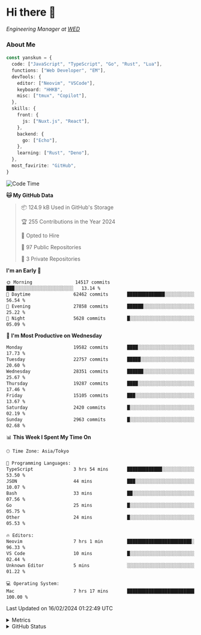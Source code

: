 # Hi there&nbsp;:wave:

<!-- ![Alt text](https://spotify-recently-played-readme.vercel.app/api?user=31kynbuubkiu3r4qh4hjuaglhfay) -->

_Engineering Manager at [WED](https://github.com/wedinc)_

### About Me

```ts
const yanskun = {
  code: ["JavaScript", "TypeScript", "Go", "Rust", "Lua"],
  functions: ["Web Developer", "EM"],
  devTools: {
    editor: ["Neovim", "VSCode"],
    keyboard: "HHKB",
    misc: ["tmux", "Copilot"],
  },
  skills: {
    front: {
      js: ["Nuxt.js", "React"],
    },
    backend: {
      go: ["Echo"],
    },
    learning: ["Rust", "Deno"],
  },
  most_favirite: "GitHub",
}
```

<!--START_SECTION:waka-->
![Code Time](http://img.shields.io/badge/Code%20Time-691%20hrs%2052%20mins-blue)

**🐱 My GitHub Data** 

> 📦 124.9 kB Used in GitHub's Storage 
 > 
> 🏆 255 Contributions in the Year 2024
 > 
> 💼 Opted to Hire
 > 
> 📜 97 Public Repositories 
 > 
> 🔑 3 Private Repositories 
 > 
**I'm an Early 🐤** 

```text
🌞 Morning                14517 commits       ███░░░░░░░░░░░░░░░░░░░░░░   13.14 % 
🌆 Daytime                62462 commits       ██████████████░░░░░░░░░░░   56.54 % 
🌃 Evening                27858 commits       ██████░░░░░░░░░░░░░░░░░░░   25.22 % 
🌙 Night                  5628 commits        █░░░░░░░░░░░░░░░░░░░░░░░░   05.09 % 
```
📅 **I'm Most Productive on Wednesday** 

```text
Monday                   19582 commits       ████░░░░░░░░░░░░░░░░░░░░░   17.73 % 
Tuesday                  22757 commits       █████░░░░░░░░░░░░░░░░░░░░   20.60 % 
Wednesday                28351 commits       ██████░░░░░░░░░░░░░░░░░░░   25.67 % 
Thursday                 19287 commits       ████░░░░░░░░░░░░░░░░░░░░░   17.46 % 
Friday                   15105 commits       ███░░░░░░░░░░░░░░░░░░░░░░   13.67 % 
Saturday                 2420 commits        █░░░░░░░░░░░░░░░░░░░░░░░░   02.19 % 
Sunday                   2963 commits        █░░░░░░░░░░░░░░░░░░░░░░░░   02.68 % 
```


📊 **This Week I Spent My Time On** 

```text
🕑︎ Time Zone: Asia/Tokyo

💬 Programming Languages: 
TypeScript               3 hrs 54 mins       █████████████░░░░░░░░░░░░   53.50 % 
JSON                     44 mins             ███░░░░░░░░░░░░░░░░░░░░░░   10.07 % 
Bash                     33 mins             ██░░░░░░░░░░░░░░░░░░░░░░░   07.56 % 
Go                       25 mins             █░░░░░░░░░░░░░░░░░░░░░░░░   05.75 % 
Other                    24 mins             █░░░░░░░░░░░░░░░░░░░░░░░░   05.53 % 

🔥 Editors: 
Neovim                   7 hrs 1 min         ████████████████████████░   96.33 % 
VS Code                  10 mins             █░░░░░░░░░░░░░░░░░░░░░░░░   02.44 % 
Unknown Editor           5 mins              ░░░░░░░░░░░░░░░░░░░░░░░░░   01.22 % 

💻 Operating System: 
Mac                      7 hrs 17 mins       █████████████████████████   100.00 % 
```


 Last Updated on 16/02/2024 01:22:49 UTC
<!--END_SECTION:waka-->

<details>
  <summary>Metrics</summary>
  <img src="https://github.com/yanskun/yanskun/blob/main/github-metrics.svg" alt="Metrics">
</details>

<details>
  <summary>GitHub Status</summary>
  <picture>
    <source media="(prefers-color-scheme: dark)" srcset="https://raw.githubusercontent.com/yanskun/yanskun/master/profile-summary-card-output/nord_dark/0-profile-details.svg">
   <img src="https://raw.githubusercontent.com/yanskun/yanskun/master/profile-summary-card-output/default/0-profile-details.svg">
  </picture>
  <br>
  <picture>
    <source media="(prefers-color-scheme: dark)" srcset="https://raw.githubusercontent.com/yanskun/yanskun/master/profile-summary-card-output/nord_dark/1-repos-per-language.svg">
   <img src="https://raw.githubusercontent.com/yanskun/yanskun/master/profile-summary-card-output/default/1-repos-per-language.svg">
  </picture>
  <picture>
    <source media="(prefers-color-scheme: dark)" srcset="https://raw.githubusercontent.com/yanskun/yanskun/master/profile-summary-card-output/nord_dark/2-most-commit-language.svg">
   <img src="https://raw.githubusercontent.com/yanskun/yanskun/master/profile-summary-card-output/default/2-most-commit-language.svg">
  </picture>
  <br>
  <picture>
    <source media="(prefers-color-scheme: dark)" srcset="https://raw.githubusercontent.com/yanskun/yanskun/master/profile-summary-card-output/nord_dark/3-stats.svg">
   <img src="https://raw.githubusercontent.com/yanskun/yanskun/master/profile-summary-card-output/default/3-stats.svg">
  </picture>
  <picture>
    <source media="(prefers-color-scheme: dark)" srcset="https://raw.githubusercontent.com/yanskun/yanskun/master/profile-summary-card-output/nord_dark/4-productive-time.svg">
   <img src="https://raw.githubusercontent.com/yanskun/yanskun/master/profile-summary-card-output/default/4-productive-time.svg">
  </picture>
</details>

